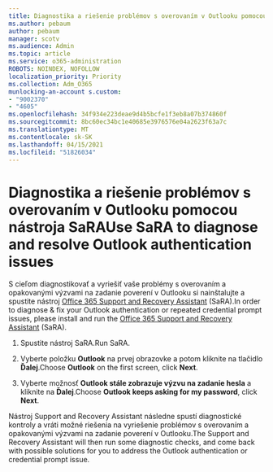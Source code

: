 ```yaml
---
title: Diagnostika a riešenie problémov s overovaním v Outlooku pomocou nástroja SaRA
ms.author: pebaum
author: pebaum
manager: scotv
ms.audience: Admin
ms.topic: article
ms.service: o365-administration
ROBOTS: NOINDEX, NOFOLLOW
localization_priority: Priority
ms.collection: Adm_O365
munlocking-an-account s.custom:
- "9002370"
- "4605"
ms.openlocfilehash: 34f934e223deae9d4b5bcfe1f3eb8a07b374860f
ms.sourcegitcommit: 8bc60ec34bc1e40685e3976576e04a2623f63a7c
ms.translationtype: MT
ms.contentlocale: sk-SK
ms.lasthandoff: 04/15/2021
ms.locfileid: "51826034"
---
```

# <a name="use-sara-to-diagnose-and-resolve-outlook-authentication-issues"></a><span data-ttu-id="8c0b4-102">Diagnostika a riešenie problémov s overovaním v Outlooku pomocou nástroja SaRA</span><span class="sxs-lookup"><span data-stu-id="8c0b4-102">Use SaRA to diagnose and resolve Outlook authentication issues</span></span>

<span data-ttu-id="8c0b4-103">S cieľom diagnostikovať a vyriešiť vaše problémy s overovaním a opakovanými výzvami na zadanie poverení v Outlooku si nainštalujte a spustite nástroj [Office 365 Support and Recovery Assistant](https://diagnostics.office.com/#/) (SaRA).</span><span class="sxs-lookup"><span data-stu-id="8c0b4-103">In order to diagnose & fix your Outlook authentication or repeated credential prompt issues, please install and run the [Office 365 Support and Recovery Assistant](https://diagnostics.office.com/#/) (SaRA).</span></span>

1. <span data-ttu-id="8c0b4-104">Spustite nástroj SaRA.</span><span class="sxs-lookup"><span data-stu-id="8c0b4-104">Run SaRA.</span></span>

2. <span data-ttu-id="8c0b4-105">Vyberte položku **Outlook** na prvej obrazovke a potom kliknite na tlačidlo **Ďalej**.</span><span class="sxs-lookup"><span data-stu-id="8c0b4-105">Choose **Outlook** on the first screen, click **Next**.</span></span>

3. <span data-ttu-id="8c0b4-106">Vyberte možnosť **Outlook stále zobrazuje výzvu na zadanie hesla** a kliknite na **Ďalej**.</span><span class="sxs-lookup"><span data-stu-id="8c0b4-106">Choose **Outlook keeps asking for my password**, click **Next**.</span></span>

<span data-ttu-id="8c0b4-107">Nástroj Support and Recovery Assistant následne spustí diagnostické kontroly a vráti možné riešenia na vyriešenie problémov s overovaním a opakovanými výzvami na zadanie poverení v Outlooku.</span><span class="sxs-lookup"><span data-stu-id="8c0b4-107">The Support and Recovery Assistant will then run some diagnostic checks, and come back with possible solutions for you to address the Outlook authentication or credential prompt issue.</span></span>
